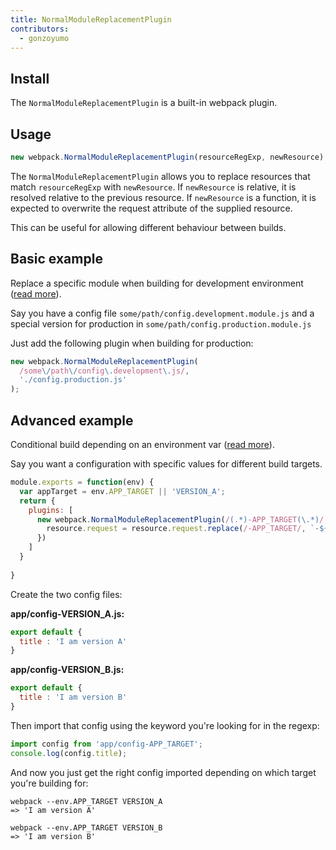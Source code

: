 ```yaml
---
title: NormalModuleReplacementPlugin
contributors:
  - gonzoyumo
---
```

## Install

The `NormalModuleReplacementPlugin` is a built-in webpack plugin.


## Usage

``` javascript
new webpack.NormalModuleReplacementPlugin(resourceRegExp, newResource)
```

The `NormalModuleReplacementPlugin` allows you to replace resources that match `resourceRegExp` with `newResource`. If `newResource` is relative, it is resolved relative to the previous resource. If `newResource` is a function, it is expected to overwrite the request attribute of the supplied resource.

This can be useful for allowing different behaviour between builds.

## Basic example

Replace a specific module when building for development environment ([read more](/configuration/environment)).


Say you have a config file `some/path/config.development.module.js` and a special version for production in `some/path/config.production.module.js`

Just add the following plugin when building for production:

``` javascript
new webpack.NormalModuleReplacementPlugin(
  /some\/path\/config\.development\.js/,
  './config.production.js'
);
```

## Advanced example

Conditional build depending on an environment var ([read more](/configuration/environment)).

Say you want a configuration with specific values for different build targets.

``` javascript
module.exports = function(env) {
  var appTarget = env.APP_TARGET || 'VERSION_A';
  return {
    plugins: [
      new webpack.NormalModuleReplacementPlugin(/(.*)-APP_TARGET(\.*)/, function(resource) {
        resource.request = resource.request.replace(/-APP_TARGET/, `-${appTarget}`);
      })
    ]
  }
  
}
```

Create the two config files:

**app/config-VERSION_A.js:**
``` javascript
export default {
  title : 'I am version A'
}
```
**app/config-VERSION_B.js:**
``` javascript
export default {
  title : 'I am version B'
}
```
Then import that config using the keyword you're looking for in the regexp:

``` javascript
import config from 'app/config-APP_TARGET';
console.log(config.title);
```

And now you just get the right config imported depending on which target you're building for:

``` shell
webpack --env.APP_TARGET VERSION_A
=> 'I am version A'

webpack --env.APP_TARGET VERSION_B
=> 'I am version B'

```
